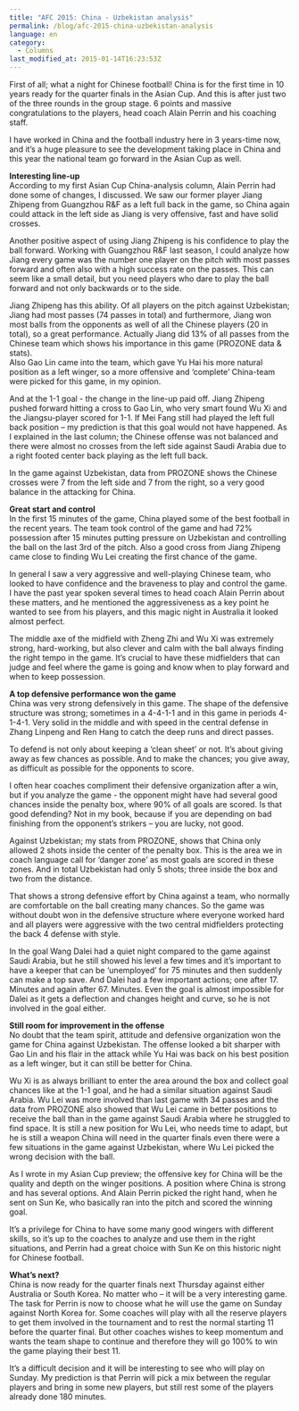 ```yaml
---
title: "AFC 2015: China - Uzbekistan analysis"
permalink: /blog/afc-2015-china-uzbekistan-analysis
language: en
category:
  - Columns
last_modified_at: 2015-01-14T16:23:53Z
---
```


First of all; what a night for Chinese football! China is for the first time in 10 years ready for the quarter finals in the Asian Cup. And this is after just two of the three rounds in the group stage. 6 points and massive congratulations to the players, head coach Alain Perrin and his coaching staff.

I have worked in China and the football industry here in 3 years-time now, and it’s a huge pleasure to see the development taking place in China and this year the national team go forward in the Asian Cup as well.

  
**Interesting line-up**  
According to my first Asian Cup China-analysis column, Alain Perrin had done some of changes, I discussed. We saw our former player Jiang Zhipeng from Guangzhou R&F as a left full back in the game, so China again could attack in the left side as Jiang is very offensive, fast and have solid crosses.

Another positive aspect of using Jiang Zhipeng is his confidence to play the ball forward. Working with Guangzhou R&F last season, I could analyze how Jiang every game was the number one player on the pitch with most passes forward and often also with a high success rate on the passes. This can seem like a small detail, but you need players who dare to play the ball forward and not only backwards or to the side.

Jiang Zhipeng has this ability. Of all players on the pitch against Uzbekistan; Jiang had most passes (74 passes in total) and furthermore, Jiang won most balls from the opponents as well of all the Chinese players (20 in total), so a great performance. Actually Jiang did 13% of all passes from the Chinese team which shows his importance in this game (PROZONE data & stats).   
Also Gao Lin came into the team, which gave Yu Hai his more natural position as a left winger, so a more offensive and ‘complete’ China-team were picked for this game, in my opinion.

And at the 1-1 goal - the change in the line-up paid off. Jiang Zhipeng pushed forward hitting a cross to Gao Lin, who very smart found Wu Xi and the Jiangsu-player scored for 1-1. If Mei Fang still had played the left full back position – my prediction is that this goal would not have happened. As I explained in the last column; the Chinese offense was not balanced and there were almost no crosses from the left side against Saudi Arabia due to a right footed center back playing as the left full back.

In the game against Uzbekistan, data from PROZONE shows the Chinese crosses were 7 from the left side and 7 from the right, so a very good balance in the attacking for China.

  
**Great start and control**  
In the first 15 minutes of the game, China played some of the best football in the recent years. The team took control of the game and had 72% possession after 15 minutes putting pressure on Uzbekistan and controlling the ball on the last 3rd of the pitch. Also a good cross from Jiang Zhipeng came close to finding Wu Lei creating the first chance of the game.

In general I saw a very aggressive and well-playing Chinese team, who looked to have confidence and the braveness to play and control the game. I have the past year spoken several times to head coach Alain Perrin about these matters, and he mentioned the aggressiveness as a key point he wanted to see from his players, and this magic night in Australia it looked almost perfect.

The middle axe of the midfield with Zheng Zhi and Wu Xi was extremely strong, hard-working, but also clever and calm with the ball always finding the right tempo in the game. It’s crucial to have these midfielders that can judge and feel where the game is going and know when to play forward and when to keep possession.

  
**A top defensive performance won the game**  
China was very strong defensively in this game. The shape of the defensive structure was strong; sometimes in a 4-4-1-1 and in this game in periods 4-1-4-1. Very solid in the middle and with speed in the central defense in Zhang Linpeng and Ren Hang to catch the deep runs and direct passes.

To defend is not only about keeping a ‘clean sheet’ or not. It’s about giving away as few chances as possible. And to make the chances; you give away, as difficult as possible for the opponents to score.

I often hear coaches compliment their defensive organization after a win, but if you analyze the game - the opponent might have had several good chances inside the penalty box, where 90% of all goals are scored. Is that good defending? Not in my book, because if you are depending on bad finishing from the opponent’s strikers – you are lucky, not good.

Against Uzbekistan; my stats from PROZONE, shows that China only allowed 2 shots inside the center of the penalty box. This is the area we in coach language call for ‘danger zone’ as most goals are scored in these zones. And in total Uzbekistan had only 5 shots; three inside the box and two from the distance.

That shows a strong defensive effort by China against a team, who normally are comfortable on the ball creating many chances. So the game was without doubt won in the defensive structure where everyone worked hard and all players were aggressive with the two central midfielders protecting the back 4 defense with style.

In the goal Wang Dalei had a quiet night compared to the game against Saudi Arabia, but he still showed his level a few times and it’s important to have a keeper that can be ‘unemployed’ for 75 minutes and then suddenly can make a top save. And Dalei had a few important actions; one after 17. Minutes and again after 67. Minutes. Even the goal is almost impossible for Dalei as it gets a deflection and changes height and curve, so he is not involved in the goal either.

  
**Still room for improvement in the offense**  
No doubt that the team spirit, attitude and defensive organization won the game for China against Uzbekistan. The offense looked a bit sharper with Gao Lin and his flair in the attack while Yu Hai was back on his best position as a left winger, but it can still be better for China.

Wu Xi is as always brilliant to enter the area around the box and collect goal chances like at the 1-1 goal, and he had a similar situation against Saudi Arabia. Wu Lei was more involved than last game with 34 passes and the data from PROZONE also showed that Wu Lei came in better positions to receive the ball than in the game against Saudi Arabia where he struggled to find space. It is still a new position for Wu Lei, who needs time to adapt, but he is still a weapon China will need in the quarter finals even there were a few situations in the game against Uzbekistan, where Wu Lei picked the wrong decision with the ball.

As I wrote in my Asian Cup preview; the offensive key for China will be the quality and depth on the winger positions. A position where China is strong and has several options. And Alain Perrin picked the right hand, when he sent on Sun Ke, who basically ran into the pitch and scored the winning goal.

It’s a privilege for China to have some many good wingers with different skills, so it’s up to the coaches to analyze and use them in the right situations, and Perrin had a great choice with Sun Ke on this historic night for Chinese football.

  
**What’s next?**  
China is now ready for the quarter finals next Thursday against either Australia or South Korea. No matter who – it will be a very interesting game.  
The task for Perrin is now to choose what he will use the game on Sunday against North Korea for. Some coaches will play with all the reserve players to get them involved in the tournament and to rest the normal starting 11 before the quarter final. But other coaches wishes to keep momentum and wants the team shape to continue and therefore they will go 100% to win the game playing their best 11.

It’s a difficult decision and it will be interesting to see who will play on Sunday. My prediction is that Perrin will pick a mix between the regular players and bring in some new players, but still rest some of the players already done 180 minutes.
